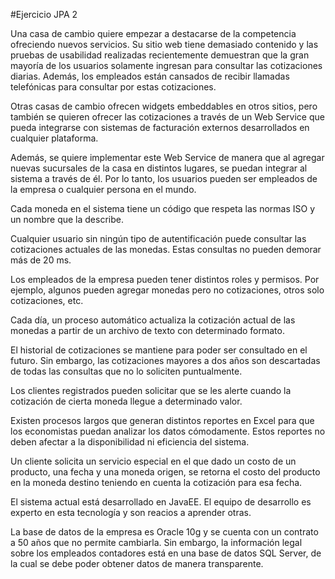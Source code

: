 #Ejercicio JPA 2

Una casa de cambio quiere empezar a destacarse de la competencia ofreciendo nuevos servicios. Su sitio web tiene demasiado contenido y las pruebas de usabilidad realizadas recientemente demuestran que la gran mayoría de los usuarios solamente ingresan para consultar las cotizaciones diarias. Además, los empleados están cansados de recibir llamadas telefónicas para consultar por estas cotizaciones.

Otras casas de cambio ofrecen widgets embeddables en otros sitios, pero también se quieren ofrecer las cotizaciones a través de un Web Service que pueda integrarse con sistemas de facturación externos desarrollados en cualquier plataforma.

Además, se quiere implementar este Web Service de manera que al agregar nuevas sucursales de la casa en distintos lugares, se puedan integrar al sistema a través de él. Por lo tanto, los usuarios pueden ser empleados de la empresa o cualquier persona en el mundo.

Cada moneda en el sistema tiene un código que respeta las normas ISO y un nombre que la describe.

Cualquier usuario sin ningún tipo de autentificación puede consultar las cotizaciones actuales de las monedas. Estas consultas no pueden demorar más de 20 ms.

Los empleados de la empresa pueden tener distintos roles y permisos. Por ejemplo, algunos pueden agregar monedas pero no cotizaciones, otros solo cotizaciones, etc.

Cada día, un proceso automático actualiza la cotización actual de las monedas a partir de un archivo de texto con determinado formato.

El historial de cotizaciones se mantiene para poder ser consultado en el futuro. Sin embargo, las cotizaciones mayores a dos años son descartadas de todas las consultas que no lo soliciten puntualmente.

Los clientes registrados pueden solicitar que se les alerte cuando la cotización de cierta moneda llegue a determinado valor.

Existen procesos largos que generan distintos reportes en Excel para que los economistas puedan analizar los datos cómodamente. Estos reportes no deben afectar a la disponibilidad ni eficiencia del sistema.

Un cliente solicita un servicio especial en el que dado un costo de un producto, una fecha y una moneda origen, se retorna el costo del producto en la moneda destino teniendo en cuenta la cotización para esa fecha.

El sistema actual está desarrollado en JavaEE. El equipo de desarrollo es experto en esta tecnología y son reacios a aprender otras.

La base de datos de la empresa es Oracle 10g y se cuenta con un contrato a 50 años que no permite cambiarla. Sin embargo, la información legal sobre los empleados contadores está en una base de datos SQL Server, de la cual se debe poder obtener datos de manera transparente.